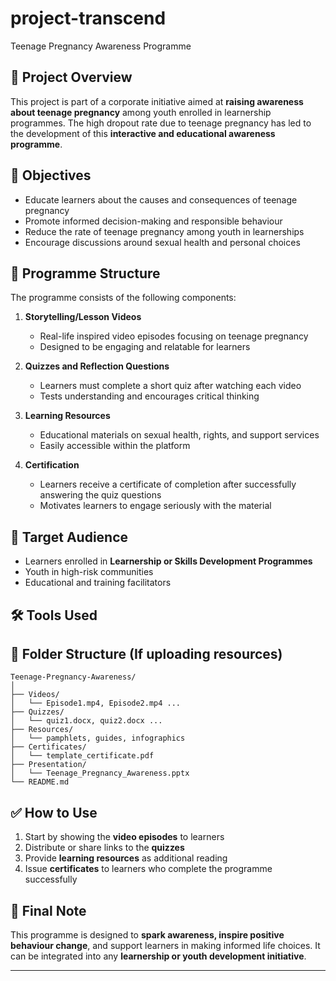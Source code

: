 # project-transcend
Teenage Pregnancy Awareness Programme

## 📘 Project Overview

This project is part of a corporate initiative aimed at **raising awareness about teenage pregnancy** among youth enrolled in learnership programmes. The high dropout rate due to teenage pregnancy has led to the development of this **interactive and educational awareness programme**.

## 🎯 Objectives

* Educate learners about the causes and consequences of teenage pregnancy
* Promote informed decision-making and responsible behaviour
* Reduce the rate of teenage pregnancy among youth in learnerships
* Encourage discussions around sexual health and personal choices

## 🧩 Programme Structure

The programme consists of the following components:

1. **Storytelling/Lesson Videos**

   * Real-life inspired video episodes focusing on teenage pregnancy
   * Designed to be engaging and relatable for learners

2. **Quizzes and Reflection Questions**

   * Learners must complete a short quiz after watching each video
   * Tests understanding and encourages critical thinking

3. **Learning Resources**

   * Educational materials on sexual health, rights, and support services
   * Easily accessible within the platform

4. **Certification**

   * Learners receive a certificate of completion after successfully answering the quiz questions
   * Motivates learners to engage seriously with the material

## 🧠 Target Audience

* Learners enrolled in **Learnership or Skills Development Programmes**
* Youth in high-risk communities
* Educational and training facilitators

## 🛠️ Tools Used

## 📁 Folder Structure (If uploading resources)

```
Teenage-Pregnancy-Awareness/
│
├── Videos/
│   └── Episode1.mp4, Episode2.mp4 ...
├── Quizzes/
│   └── quiz1.docx, quiz2.docx ...
├── Resources/
│   └── pamphlets, guides, infographics
├── Certificates/
│   └── template_certificate.pdf
├── Presentation/
│   └── Teenage_Pregnancy_Awareness.pptx
└── README.md
```

## ✅ How to Use

1. Start by showing the **video episodes** to learners
2. Distribute or share links to the **quizzes**
3. Provide **learning resources** as additional reading
4. Issue **certificates** to learners who complete the programme successfully

## 📣 Final Note

This programme is designed to **spark awareness, inspire positive behaviour change**, and support learners in making informed life choices. It can be integrated into any **learnership or youth development initiative**.

---


